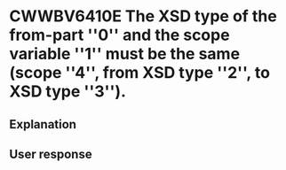 # CWWBV6410E The XSD type of the from-part ''0'' and the scope variable ''1'' must be the same (scope ''4'', from XSD type ''2'', to XSD type ''3'').

## Explanation

## User response